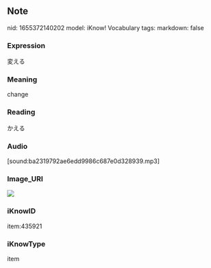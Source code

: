 ## Note
nid: 1655372140202
model: iKnow! Vocabulary
tags: 
markdown: false

### Expression
変える

### Meaning
change

### Reading
かえる

### Audio
[sound:ba2319792ae6edd9986c687e0d328939.mp3]

### Image_URI
<img src="bf39bacdc2863cb8b5b4a2454beedd97.jpg">

### iKnowID
item:435921

### iKnowType
item

